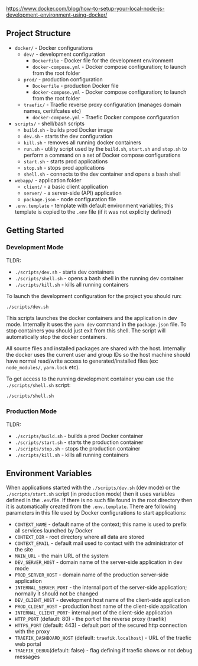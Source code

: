 https://www.docker.com/blog/how-to-setup-your-local-node-js-development-environment-using-docker/

## Project Structure

* `docker/` - Docker configurations
  * `dev/` - development configuration
    * `Dockerfile` - Docker file for the development environment
    * `docker-compose.yml` - Docker compose configuration; to launch from the root folder
  * `prod/` - production configuration
    * `Dockerfile` - production Docker file
    * `docker-compose.yml` - Docker compose configuration; to launch from the root folder
  * `traefic/` - Traefic reverse proxy configuration (manages domain names, ceritifcates etc)
    * `docker-compose.yml` - Traefic Docker compose configuration
* `scripts/` - shell/bash scripts 
  * `build.sh` - builds prod Docker image
  * `dev.sh` - starts the dev configuration
  * `kill.sh` - removes all running docker containers 
  * `run.sh` - utility script used by the `build.sh`, `start.sh` and `stop.sh`
     to perform a command on a set of Docker compose configurations
  * `start.sh` - starts prod applications 
  * `stop.sh` - stops prod applications
  * `shell.sh` - connects to the dev container and opens a bash shell 
* `webapp/` - application folder
  * `client/` - a basic client application
  * `server/` - a server-side (API) application
  * `package.json` - node configuration file
* `.env.template` - template with default environment variables; this template is copied to the `.env` file (if it was not explicity defined)

## Getting Started

### Development Mode

TLDR:
* `./scripts/dev.sh` - starts dev containers
* `./scripts/shell.sh` - opens a bash shell in the running dev container
* `./scripts/kill.sh` - kills all running containers

To launch the development configuration for the project you should run:
```sh
./scripts/dev.sh
```

This scripts launches the docker containers and the application in dev mode.
Internally it uses the `yarn dev` command in the `package.json` file.
To stop containers you should just exit from this shell. The script will automatically stop the docker containers.

All source files and installed packages are shared with the host.
Internally the docker uses the current user and group IDs so the host machine should have normal read/write access to 
generated/installed files (ex: `node_modules/`, `yarn.lock` etc).


To get access to the running development container you can use the `./scripts/shell.sh` script: 
```sh
./scripts/shell.sh
```

### Production Mode

TLDR:
* `./scripts/build.sh` - builds a prod Docker container
* `./scripts/start.sh` - starts the production container
* `./scripts/stop.sh` - stops the production container
* `./scripts/kill.sh` - kills all running containers


## Environment Variables

When applications started with the `./scripts/dev.sh` (dev mode) or the `./scripts/start.sh` script (in production mode)
then it uses variables defined in the `.env`file.
If there is no such file found in the root directory then it is automatically created from the `.env.template`. 
There are following parameters in this file used by Docker configurations to start applications:

* `CONTEXT_NAME` - default name of the context; this name is used to prefix all services launched by Docker
* `CONTEXT_DIR` - root directory where all data are stored
* `CONTEXT_EMAIL` - default mail used to contact with the administrator of the site
* `MAIN_URL` - the  main URL of the system
* `DEV_SERVER_HOST` - domain name of the server-side application in dev mode
* `PROD_SERVER_HOST` - domain name of the production server-side application
* `INTERNAL_SERVER_PORT` - the internal port of the server-side application; normally it should not be changed 
* `DEV_CLIENT_HOST` - development host name of the client-side application
* `PROD_CLIENT_HOST` - production host name of the client-side application
* `INTERNAL_CLIENT_PORT`- internal port of the client-side application
* `HTTP_PORT` (default: 80) - the port of the reverse proxy (traefik)
* `HTTPS_PORT` (default: 443) - default port of the secured http connection with the proxy 
* `TRAEFIK_DASHBOARD_HOST` (default: `traefik.localhost`) - URL of the traefic web portal
* `TRAEFIK_DEBUG`(default: false) - flag defining if traefic shows or not debug messages
